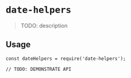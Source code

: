 # `date-helpers`

> TODO: description

## Usage

```
const dateHelpers = require('date-helpers');

// TODO: DEMONSTRATE API
```

